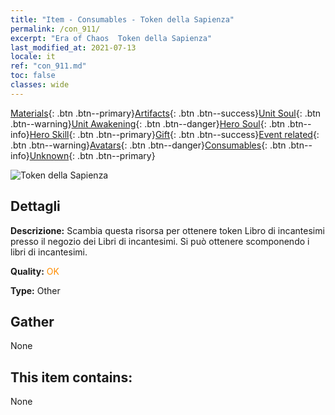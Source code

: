 ```yaml
---
title: "Item - Consumables - Token della Sapienza"
permalink: /con_911/
excerpt: "Era of Chaos  Token della Sapienza"
last_modified_at: 2021-07-13
locale: it
ref: "con_911.md"
toc: false
classes: wide
---
```

 [Materials](/ItemsIT/){: .btn .btn--primary}[Artifacts](/ItemsIT/Artifacts/){: .btn .btn--success}[Unit Soul](/ItemsIT/UnitSoul/){: .btn .btn--warning}[Unit Awakening](/ItemsIT/UnitAwakening/){: .btn .btn--danger}[Hero Soul](/ItemsIT/HeroSoul/){: .btn .btn--info}[Hero Skill](/ItemsIT/HeroSkill/){: .btn .btn--primary}[Gift](/ItemsIT/Gift/){: .btn .btn--success}[Event related](/ItemsIT/Events/){: .btn .btn--warning}[Avatars](/ItemsIT/Avatars/){: .btn .btn--danger}[Consumables](/ItemsIT/Consumables/){: .btn .btn--info}[Unknown](/ItemsIT/Unknown/){: .btn .btn--primary}

 ![Token della Sapienza](/images/t/i_40004.png)

## Dettagli
 **Descrizione:** Scambia questa risorsa per ottenere token Libro di incantesimi presso il negozio dei Libri di incantesimi. Si può ottenere scomponendo i libri di incantesimi.

 **Quality:** <span style="color: #FF8C00">OK</span>

 **Type:** Other

## Gather

  None

## This item contains:

  None


